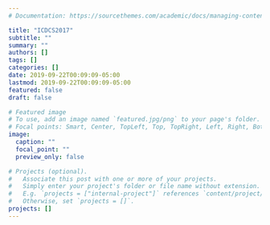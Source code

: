 ```yaml
---
# Documentation: https://sourcethemes.com/academic/docs/managing-content/

title: "ICDCS2017"
subtitle: ""
summary: ""
authors: []
tags: []
categories: []
date: 2019-09-22T00:09:09-05:00
lastmod: 2019-09-22T00:09:09-05:00
featured: false
draft: false

# Featured image
# To use, add an image named `featured.jpg/png` to your page's folder.
# Focal points: Smart, Center, TopLeft, Top, TopRight, Left, Right, BottomLeft, Bottom, BottomRight.
image:
  caption: ""
  focal_point: ""
  preview_only: false

# Projects (optional).
#   Associate this post with one or more of your projects.
#   Simply enter your project's folder or file name without extension.
#   E.g. `projects = ["internal-project"]` references `content/project/deep-learning/index.md`.
#   Otherwise, set `projects = []`.
projects: []
---
```

